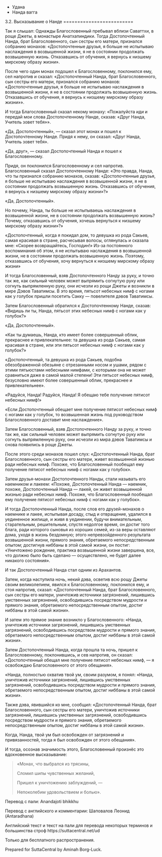 









* Удана
* Нанда вагга


3\.2\. Высказывание о Нанде
\=\=\=\=\=\=\=\=\=\=\=\=\=\=\=\=\=\=\=\=\=\=\=\=\=



Так я слышал: Однажды Благословенный пребывал вблизи Саваттхи, в роще Джеты, в монастыре Анатхапиндики\. Тогда Достопочтенный Нанда, брат Благословенного, сын сестры его матери, признался собранию монахов: «Достопочтенные друзья, я больше не испытываю наслаждения в возвышенной жизни, я не в состоянии продолжать возвышенную жизнь\. Отказавшись от обучения, я вернусь к низшему мирскому образу жизни»\.


После чего один монах подошел к Благословенному, поклонился ему, сел напротив и сказал: «Достопочтенный Нанда, брат Благословенного, сын сестры его матери, признался собранию монахов: «Достопочтенные друзья, я больше не испытываю наслаждения в возвышенной жизни, я не в состоянии продолжать возвышенную жизнь\. Отказавшись от обучения, я вернусь к низшему мирскому образу жизни»»\.


И тогда Благословенный сказал некому монаху: «Пожалуйста иди и передай мои слова Достопочтенному Нанде, сказав: «Друг Нанда, Учитель зовет тебя»»\.


«Да, Достопочтенный», — сказал этот монах и пошел к Достопочтенному Нанде\. Придя к нему, он сказал: «Друг Нанда, Учитель зовет тебя»\.


«Да, друг», — сказал Достопочтенный Нанда и пошел к Благословенному\.


Придя, он поклонился Благословенному и сел напротив\. Благословенный сказал Достопочтенному Нанде: «Это правда, Нанда, что ты признался собранию монахов, сказав: «Достопочтенные друзья, я больше не испытываю наслаждения в возвышенной жизни, я не в состоянии продолжать возвышенную жизнь\. Отказавшись от обучения, я вернусь к низшему мирскому образу жизни»?»


«Да, Достопочтенный»\.


Но почему, Нанда, ты больше не испытываешь наслаждения в возвышенной жизни, не в состоянии продолжать возвышенную жизнь? Почему, отказавшись от обучения, хочешь вернуться к низшему мирскому образу жизни»?»


«Достопочтенный, когда я покидал дом, то девушка из рода Сакьев, самая красивая в стране, расчесывая волосы, оглянулась и сказала мне: «Скорее возвращайтесь, Господин\!» Из\-за постоянного воспоминания об этом, я не испытываю наслаждения в возвышенной жизни, не в состоянии продолжать возвышенную жизнь\. Поэтому, отказавшись от обучения, хочу вернуться к низшему мирскому образу жизни»


И тогда Благословенный, взяв Достопочтенного Нанду за руку, и точно так же, как сильный человек может выпрямить согнутую руку или согнуть выпрямленную руку, они исчезли из рощи Джеты и возникли в мире Дэвов Таватимсы\. В это время, пятьсот небесных нимф с ногами как у голубок пришли посетить Сакку — повелителя дэвов Таватимсы\.


Затем Благословенный обратился к Достопочтенному Нанде, сказав: «Видишь ли ты, Нанда, пятьсот этих небесных нимф с ногами как у голубок?»


«Да, Достопочтенный»\.


«Как ты думаешь, Нанда, кто имеет более совершенный облик, прекраснее и привлекательнее: та девушка из рода Сакьев, самая красивая в стране, или эти пятьсот небесных нимф с ногами как у голубок?»


«Достопочтенный, та девушка из рода Сакьев, подобна обезображенной обезьяне с отрезанными носом и ушами, рядом с этими пятьюстами небесными нимфами, с которыми она не может сравниться даже в самой малой степени\! Эти пятьсот небесных нимф, безусловно имеют более совершенный облик, прекраснее и привлекательнее»\.


«Радуйся, Нанда\! Радуйся, Нанда\! Я обещаю тебе получение пятисот небесных нимф\!»


«Если Достопочтенный обещает мне получение пятисот небесных нимф с ногами как у голубок, то возвышенная жизнь под руководством Благословенного доставит мне наслаждение»\.


Затем Благословенный, взяв Достопочтенного Нанду за руку, и точно так же, как сильный человек может выпрямить согнутую руку или согнуть выпрямленную руку, они исчезли из мира дэвов Таватимсы и снова появились в роще Джеты\.


После этого среди монахов пошел слух: «Достопочтенный Нанда, брат Благословенного, сын сестры его матери, живет возвышенной жизнью ради небесных нимф\. Похоже, что Благословенный пообещал ему получение пятисот небесных нимф с ногами как у голубок»\.


Затем друзья\-монахи Достопочтенного Нанды, стали называть его наемником и лакеем: «Похоже, Достопочтенный Нанда — наемник, похоже, Достопочтенный Нанда — лакей, он живет возвышенной жизнью ради небесных нимф\. Похоже, что Благословенный пообещал ему получение пятисот небесных нимф с ногами как у голубок»\.


И тогда Достопочтенный Нанда, после слов его друзей\-монахов о наемнике и лакее, испытывая досаду, стыд и отвращение, удалился в уединенное жилище, и живя в уединении, будучи внимательным, старательным, решительным, спустя недолгое время, он достиг того блага, ради которого сыновья из хороших семей, из\-за веры оставляют дома, уходя в жизнь бездомную; этого непревзойденного результата возвышенной жизни, прямого знания, обретаемого непосредственным опытом; достигнув ниббаны в этой самой жизни, он постиг: «Уничтожено рождение, практика возвышенной жизни завершена, все, что должно было быть сделано — осуществлено, не будет далее никакого состояния»\.


И так Достопочтенный Нанда стал одним из Арахантов\.


Затем, когда наступила ночь, некий дэва, осветив всю рощу Джеты своим великолепием, явился к Благословенному, поклонился ему, и стоя напротив, сказал: «Достопочтенный Нанда, брат Благословенного, сын сестры его матери, уничтожив источники загрязнений, лишившись умственных загрязнений, освободившись посредством мудрости и прямого знания, обретаемого непосредственным опытом, достиг ниббаны в этой самой жизни»\.


И затем это прямое знание возникло у Благословенного: «Нанда, уничтожив источники загрязнений, лишившись умственных загрязнений, освободившись посредством мудрости и прямого знания, обретаемого непосредственным опытом, достиг ниббаны в этой самой жизни»\.


Затем Достопочтенный Нанда, когда прошла та ночь, пришел к Благословенному, поклонившись, и сев напротив, он сказал: «Достопочтенный обещал мне получение пятисот небесных нимф, — я освобождаю Благословенного от этого обещания»\.


«Нанда, полностью охватив твой ум, своим разумом, я понял: «Нанда, уничтожив источники загрязнений, лишившись умственных загрязнений, освободившись посредством мудрости и прямого знания, обретаемого непосредственным опытом, достиг ниббаны в этой самой жизни»\.


Также дэва, явившийся ко мне, сообщил: «Достопочтенный Нанда, брат Благословенного, сын сестры его матери, уничтожив источники загрязнений, лишившись умственных загрязнений, освободившись посредством мудрости и прямого знания, обретаемого непосредственным опытом, достиг ниббаны в этой самой жизни»\.


Когда, Нанда, твой ум был освобожден от загрязнений и привязанностей, тогда я был освобожден от этого обещания»\.


И тогда, осознав значимость этого, Благословенный произнёс это вдохновенное высказывание:



> «Монах, что выбрался из трясины,  
> 
> Сломил шипы чувственных желаний,  
> 
> Пришел к уничтожению заблуждений, —  
> 
> Непоколебим удовольствием и болью»\.



Перевод с пали: Anandajoti bhikkhu


Перевод с английского и комментарии: Шаповалов Леонид \(Antaradhana\)


Английский текст и текст на пали для перевода некоторых терминов и большинства строф https://suttacentral\.net/ud


  

Только для бесплатного распространения\.


  

Prepared for SuttaCentral by Aminah Borg\-Luck\.






